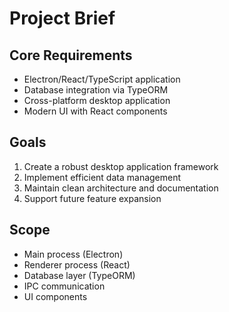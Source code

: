 # Project Brief

## Core Requirements

- Electron/React/TypeScript application
- Database integration via TypeORM
- Cross-platform desktop application
- Modern UI with React components

## Goals

1. Create a robust desktop application framework
2. Implement efficient data management
3. Maintain clean architecture and documentation
4. Support future feature expansion

## Scope

- Main process (Electron)
- Renderer process (React)
- Database layer (TypeORM)
- IPC communication
- UI components
